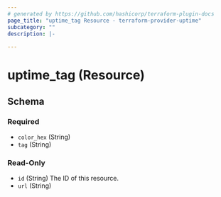 ```yaml
---
# generated by https://github.com/hashicorp/terraform-plugin-docs
page_title: "uptime_tag Resource - terraform-provider-uptime"
subcategory: ""
description: |-
  
---
```


# uptime_tag (Resource)





<!-- schema generated by tfplugindocs -->
## Schema

### Required

- `color_hex` (String)
- `tag` (String)

### Read-Only

- `id` (String) The ID of this resource.
- `url` (String)


